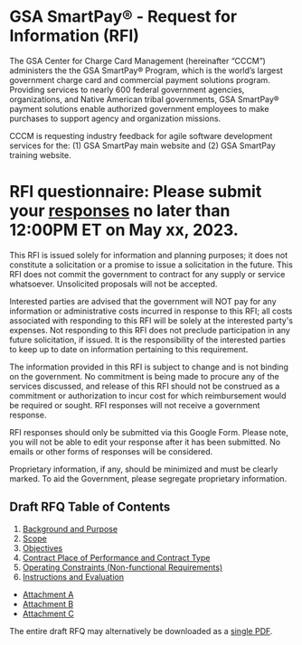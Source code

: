 # GSA SmartPay® - Request for Information (RFI)
The GSA Center for Charge Card Management (hereinafter “CCCM”) administers the the GSA SmartPay® Program, which  is the world’s largest government charge card and commercial payment solutions program. Providing services to nearly 600 federal government agencies, organizations, and Native American tribal governments, GSA SmartPay® payment solutions enable authorized government employees to make purchases to support agency and organization missions.

CCCM is requesting industry feedback for agile software development services for the: (1) GSA SmartPay main website and (2) GSA SmartPay training website.


# RFI questionnaire: Please submit your [responses](https://forms.gle/7PpMRWeNYXxLpEnCA) no later than 12:00PM ET on May xx, 2023.

This RFI is issued solely for information and planning purposes; it does not constitute a solicitation or a promise to issue a solicitation in the future. This RFI does not commit the government to contract for any supply or service whatsoever. Unsolicited proposals will not be accepted.

Interested parties are advised that the government will NOT pay for any information or administrative costs incurred in response to this RFI; all costs associated with responding to this RFI will be solely at the interested party's expenses. Not responding to this RFI does not preclude participation in any future solicitation, if issued. It is the responsibility of the interested parties to keep up to date on information pertaining to this requirement.

The information provided in this RFI is subject to change and is not binding on the government. No commitment is being made to procure any of the services discussed, and release of this RFI should not be construed as a commitment or authorization to incur cost for which reimbursement would be required or sought. RFI responses will not receive a government response.

RFI responses should only be submitted via this Google Form. Please note, you will not be able to edit your response after it has been submitted. No emails or other forms of responses will be considered.

Proprietary information, if any, should be minimized and must be clearly marked. To aid the Government, please segregate proprietary information.

## Draft RFQ Table of Contents
1. [Background and Purpose](https://github.com/GSA/SmartPay-RFI/blob/main/01_draft%20RFQ.md#10-background-and-purpose)
2. [Scope](https://github.com/GSA/SmartPay-RFI/blob/main/01_draft%20RFQ.md#20-scope)
3. [Objectives](https://github.com/GSA/SmartPay-RFI/blob/main/01_draft%20RFQ.md#30-objectives)
4. [Contract Place of Performance and Contract Type](https://github.com/GSA/SmartPay-RFI/blob/main/01_draft%20RFQ.md#40-contract-place-of-performance-and-contract-type)
5. [Operating Constraints (Non-functional Requirements)](https://github.com/GSA/SmartPay-RFI/blob/main/01_draft%20RFQ.md#50-operating-constraints-non-functional-requirements)
6. [Instructions and Evaluation](https://github.com/GSA/SmartPay-RFI/blob/main/01_draft%20RFQ.md#60-instructions-and-evaluation)

- [Attachment A](https://github.com/GSA/SmartPay-RFI/blob/main/Attachment%20A_Security%20and%20Privacy%20Requirements%20for%20IT%20Acquisition%20Efforts%20CIO-IT%20Security-09-48.pdf)
- [Attachment B](https://github.com/GSA/SmartPay-RFI/blob/main/Attachment%20B_Managing%20Enterprise%20Cybersecurity%20Risk%20CIO-IT%20Security-06-30.pdf)
- [Attachment C](https://github.com/GSA/SmartPay-RFI/blob/main/Attachment%20C_CIO_21001N_GSA_Information_Technology_Security_Policy.pdf)


The entire draft RFQ may alternatively be downloaded as a [single PDF](https://github.com/GSA/SmartPay-RFI/blob/main/GSA%20SmartPay%20_%20Draft%20RFQ.pdf).
